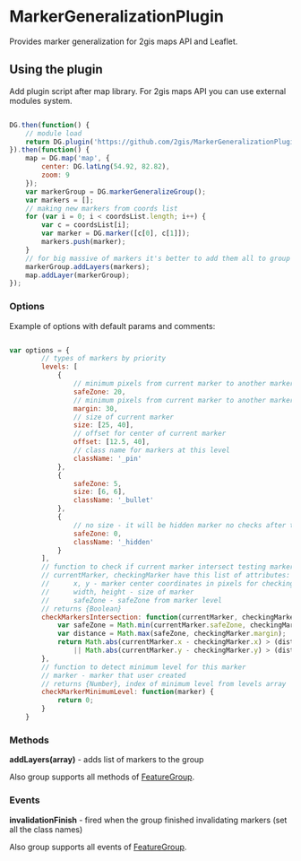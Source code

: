 MarkerGeneralizationPlugin
==========================

Provides marker generalization for 2gis maps API and Leaflet.

## Using the plugin


Add plugin script after map library. For 2gis maps API you can use external modules system.

```javascript

DG.then(function() {
    // module load
    return DG.plugin('https://github.com/2gis/MarkerGeneralizationPlugin/raw/master/dist/generalize.min.js');
}).then(function() {
    map = DG.map('map', {
        center: DG.latLng(54.92, 82.82),
        zoom: 9
    });
    var markerGroup = DG.markerGeneralizeGroup();
    var markers = [];
    // making new markers from coords list
    for (var i = 0; i < coordsList.length; i++) {
        var c = coordsList[i];
        var marker = DG.marker([c[0], c[1]]);
        markers.push(marker);
    }
    // for big massive of markers it's better to add them all to group in one time
    markerGroup.addLayers(markers);
    map.addLayer(markerGroup);
});

```

### Options

Example of options with default params and comments:

```javascript

var options = {
        // types of markers by priority
        levels: [
            {
                // minimum pixels from current marker to another marker higher or this level
                safeZone: 20,
                // minimum pixels from current marker to another marker lower or this level
                margin: 30,
                // size of current marker
                size: [25, 40],
                // offset for center of current marker
                offset: [12.5, 40],
                // class name for markers at this level
                className: '_pin'
            },
            {
                safeZone: 5,
                size: [6, 6],
                className: '_bullet'
            },
            {
                // no size - it will be hidden marker no checks after this level
                safeZone: 0,
                className: '_hidden'
            }
        ],
        // function to check if current marker intersect testing marker
        // currentMarker, checkingMarker have this list of attributes:
        //      x, y - marker center coordinates in pixels for checking zoom (calculate from real coordinates and offset)
        //      width, height - size of marker
        //      safeZone - safeZone from marker level
        // returns {Boolean}
        checkMarkersIntersection: function(currentMarker, checkingMarker) {
            var safeZone = Math.min(currentMarker.safeZone, checkingMarker.safeZone);
            var distance = Math.max(safeZone, checkingMarker.margin);
            return Math.abs(currentMarker.x - checkingMarker.x) > (distance + currentMarker.width / 2 + checkingMarker.width / 2)
                || Math.abs(currentMarker.y - checkingMarker.y) > (distance + currentMarker.height / 2 + checkingMarker.height / 2);
        },
        // function to detect minimum level for this marker
        // marker - marker that user created
        // returns {Number}, index of minimum level from levels array
        checkMarkerMinimumLevel: function(marker) {
            return 0;
        }
    }
```

### Methods

**addLayers(array)** - adds list of markers to the group

Also group supports all methods of [FeatureGroup](http://api.2gis.ru/doc/maps/manual/groups/#класс-dgfeaturegroup).

### Events

**invalidationFinish** - fired when the group finished invalidating markers (set all the class names)

Also group supports all events of [FeatureGroup](http://api.2gis.ru/doc/maps/manual/groups/#класс-dgfeaturegroup).
